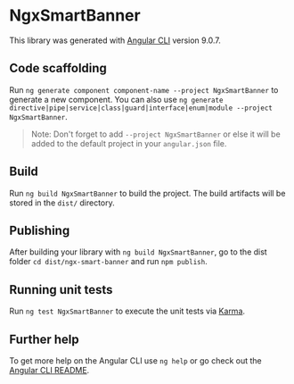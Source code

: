 # NgxSmartBanner

This library was generated with [Angular CLI](https://github.com/angular/angular-cli) version 9.0.7.

## Code scaffolding

Run `ng generate component component-name --project NgxSmartBanner` to generate a new component. You can also use `ng generate directive|pipe|service|class|guard|interface|enum|module --project NgxSmartBanner`.
> Note: Don't forget to add `--project NgxSmartBanner` or else it will be added to the default project in your `angular.json` file. 

## Build

Run `ng build NgxSmartBanner` to build the project. The build artifacts will be stored in the `dist/` directory.

## Publishing

After building your library with `ng build NgxSmartBanner`, go to the dist folder `cd dist/ngx-smart-banner` and run `npm publish`.

## Running unit tests

Run `ng test NgxSmartBanner` to execute the unit tests via [Karma](https://karma-runner.github.io).

## Further help

To get more help on the Angular CLI use `ng help` or go check out the [Angular CLI README](https://github.com/angular/angular-cli/blob/master/README.md).
